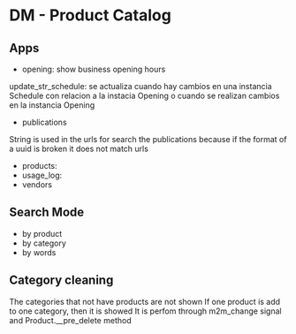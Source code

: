 # DM - Product Catalog


## Apps
- opening: show business opening hours

update_str_schedule: se actualiza cuando hay cambios en una instancia Schedule con relacion a la instacia Opening
o cuando se realizan cambios en la instancia Opening

- publications

String is used in the urls for search the publications 
because if the format of a uuid is broken it does not match urls

- products:
- usage_log:
- vendors

## Search Mode

- by product
- by category
- by words


## Category cleaning

The categories that not have products are not shown
If one product is add to one category, then it is showed
It is perfom through m2m_change signal and Product.__pre_delete method